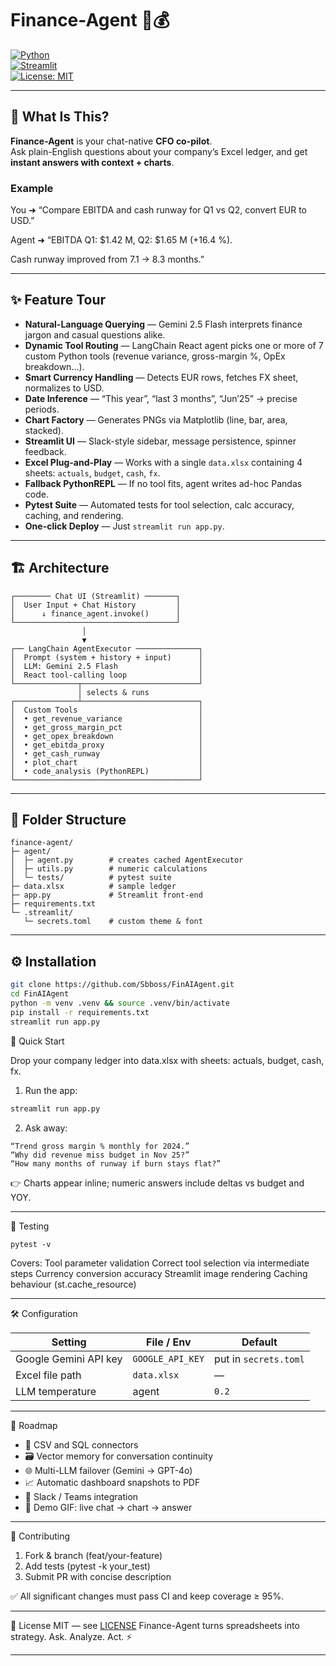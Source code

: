 # Finance-Agent 🤖💰

[![Python](https://img.shields.io/badge/python-3.10+-blue.svg)](https://www.python.org/)  
[![Streamlit](https://img.shields.io/badge/Streamlit-App-red)](https://streamlit.io/)  
[![License: MIT](https://img.shields.io/badge/License-MIT-yellow.svg)](LICENSE)

---

## 🚀 What Is This?

**Finance-Agent** is your chat-native **CFO co-pilot**.  
Ask plain-English questions about your company’s Excel ledger, and get **instant answers with context + charts**.

### Example

You ➜ “Compare EBITDA and cash runway for Q1 vs Q2, convert EUR to USD.”

Agent ➜ “EBITDA Q1: $1.42 M, Q2: $1.65 M (+16.4 %).

Cash runway improved from 7.1 → 8.3 months.”

---

## ✨ Feature Tour
- **Natural-Language Querying** — Gemini 2.5 Flash interprets finance jargon and casual questions alike.  
- **Dynamic Tool Routing** — LangChain React agent picks one or more of 7 custom Python tools (revenue variance, gross-margin %, OpEx breakdown…).  
- **Smart Currency Handling** — Detects EUR rows, fetches FX sheet, normalizes to USD.  
- **Date Inference** — “This year”, “last 3 months”, “Jun’25” → precise periods.  
- **Chart Factory** — Generates PNGs via Matplotlib (line, bar, area, stacked).  
- **Streamlit UI** — Slack-style sidebar, message persistence, spinner feedback.  
- **Excel Plug-and-Play** — Works with a single `data.xlsx` containing 4 sheets: `actuals`, `budget`, `cash`, `fx`.  
- **Fallback PythonREPL** — If no tool fits, agent writes ad-hoc Pandas code.  
- **Pytest Suite** — Automated tests for tool selection, calc accuracy, caching, and rendering.  
- **One-click Deploy** — Just `streamlit run app.py`.  

---

## 🏗️ Architecture
```text
┌──────── Chat UI (Streamlit) ───────┐
│  User Input + Chat History         │
│      ↓ finance_agent.invoke()      │
└────────────────────────────────────┘
                │
                ▼
┌── LangChain AgentExecutor ──────────────┐
│  Prompt (system + history + input)      │
│  LLM: Gemini 2.5 Flash                  │
│  React tool-calling loop                │
└──────────────┬──────────────────────────┘
               │ selects & runs
┌──────────────┴──────────────────────────┐
│  Custom Tools                           │
│  • get_revenue_variance                 │
│  • get_gross_margin_pct                 │
│  • get_opex_breakdown                   │
│  • get_ebitda_proxy                     │
│  • get_cash_runway                      │
│  • plot_chart                           │
│  • code_analysis (PythonREPL)           │
└─────────────────────────────────────────┘
```
---

## 📂 Folder Structure
```text
finance-agent/
├─ agent/
│  ├─ agent.py        # creates cached AgentExecutor
│  ├─ utils.py        # numeric calculations
│  └─ tests/          # pytest suite
├─ data.xlsx          # sample ledger
├─ app.py             # Streamlit front-end
├─ requirements.txt
└─ .streamlit/
   └─ secrets.toml    # custom theme & font
```
---

## ⚙️ Installation

```bash
git clone https://github.com/Sbboss/FinAIAgent.git
cd FinAIAgent
python -m venv .venv && source .venv/bin/activate
pip install -r requirements.txt
streamlit run app.py
```
🏃 Quick Start

Drop your company ledger into data.xlsx with sheets: actuals, budget, cash, fx.

1. Run the app:
```bash
streamlit run app.py
```
2. Ask away:
```
“Trend gross margin % monthly for 2024.”
“Why did revenue miss budget in Nov 25?”
“How many months of runway if burn stays flat?”
```
👉 Charts appear inline; numeric answers include deltas vs budget and YOY.

___

🔬 Testing
```
pytest -v
```
Covers:
Tool parameter validation
Correct tool selection via intermediate steps
Currency conversion accuracy
Streamlit image rendering
Caching behaviour (st.cache_resource)

---

🛠️ Configuration

| Setting                | File / Env               | Default               |
| ---------------------- | ------------------------ | --------------------- |
| Google Gemini API key  | `GOOGLE_API_KEY`         | put in `secrets.toml` |
| Excel file path        | `data.xlsx`              | —                     |
| LLM temperature        | agent                    | `0.2`                 |

---

🌅 Roadmap

* 🔄 CSV and SQL connectors
* 🗃️ Vector memory for conversation continuity
* 🌐 Multi-LLM failover (Gemini → GPT-4o)
* 📈 Automatic dashboard snapshots to PDF
* 💬 Slack / Teams integration
* 🎥 Demo GIF: live chat → chart → answer

---

🙌 Contributing

1. Fork & branch (feat/your-feature)
2. Add tests (pytest -k your_test)
3. Submit PR with concise description
   
✅ All significant changes must pass CI and keep coverage ≥ 95%.

---

📝 License
MIT — see [LICENSE](LICENSE)
Finance-Agent turns spreadsheets into strategy. Ask. Analyze. Act. ⚡

--- 